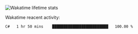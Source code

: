 
<!--! 
![KERRCAMS's GitHub stats](https://github-readme-stats.vercel.app/api?username=KERRCAM&show_icons=true&theme=radical) 
![Top Langs](https://github-readme-stats.vercel.app/api/top-langs/?username=KERRCAM&hide=CMake,Makefile)
-->
![Wakatime lifetime stats](https://github-readme-stats.vercel.app/api/wakatime?username=KERRCAM)







Wakatime reacent activity:
<!--START_SECTION:waka-->

```txt
C#   1 hr 50 mins    █████████████████████████   100.00 %
```

<!--END_SECTION:waka-->
